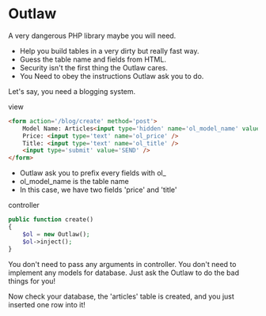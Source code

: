 # Outlaw

A very dangerous PHP library maybe you will need.

* Help you build tables in a very dirty but really fast way.
* Guess the table name and fields from HTML.
* Security isn't the first thing the Outlaw cares.
* You Need to obey the instructions Outlaw ask you to do.

Let's say, you need a blogging system.

view
```html
<form action='/blog/create' method='post'>
    Model Name: Articles<input type='hidden' name='ol_model_name' value='articles' />
    Price: <input type='text' name='ol_price' />
    Title: <input type='text' name='ol_title' />
    <input type='submit' value='SEND' />
</form>
```
* Outlaw ask you to prefix every fields with ol_
* ol_model_name is the table name
* In this case, we have two fields 'price' and 'title'

controller
```php
public function create()
{
    $ol = new Outlaw();
    $ol->inject();
}    
```
You don't need to pass any arguments in controller.
You don't need to implement any models for database.
Just ask the Outlaw to do the bad things for you!

Now check your database, the 'articles' table is created, and you just inserted one row into it!
